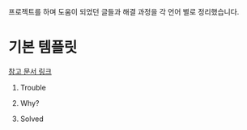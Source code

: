 프로젝트를 하며 도움이 되었던 글들과 해결 과정을 각 언어 별로 정리했습니다.

# 기본 템플릿

[참고 문서 링크]()

1. Trouble

2. Why?

3. Solved
